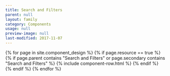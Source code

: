 ```yaml
---
title: Search and Filters
parent: null
layout: family
category: Components
usage: null
preview-image: null
last-modified: 2017-11-07
---
```


{% for page in site.component_design %}
{% if page.resource == true %}
  {% if page.parent contains "Search and Filters" or page.secondary contains "Search and Filters" %}
{% include component-row.html %}
  {% endif %}
{% endif %}
{% endfor %}
